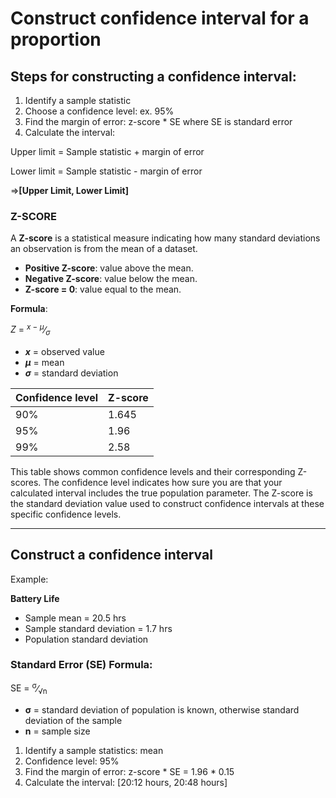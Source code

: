 # Construct confidence interval for a proportion

## Steps for constructing a confidence interval:
1. Identify a sample statistic
2. Choose a confidence level: ex. 95%
3. Find the margin of error: z-score * SE where SE is standard error
4. Calculate the interval: 

Upper limit = Sample statistic + margin of error

Lower limit = Sample statistic - margin of error

=><b>[Upper Limit, Lower Limit]</b>


### Z-SCORE
A **Z-score** is a statistical measure indicating how many standard deviations an observation is from the mean of a dataset.

- **Positive Z-score**: value above the mean.
- **Negative Z-score**: value below the mean.
- **Z-score = 0**: value equal to the mean.

**Formula**:
<p>
  <i>Z</i> = 
  <span style="display:inline-block; vertical-align:middle;">
    <sup><i>x</i> − <i>μ</i></sup>&frasl;<sub><i>σ</i></sub>
  </span>
</p>

- <strong><i>x</i></strong> = observed value
- <strong><i>μ</i></strong> = mean
- <strong><i>σ</i></strong> = standard deviation

| Confidence level | Z-score |
|------------------|---------|
| 90%              | 1.645   |
| 95%              | 1.96    |
| 99%              | 2.58    |

This table shows common confidence levels and their corresponding Z-scores. The confidence level indicates how sure you are that your calculated interval includes the true population parameter. The Z-score is the standard deviation value used to construct confidence intervals at these specific confidence levels.

---
## Construct a confidence interval
Example:

<b>Battery Life</b>

* Sample mean = 20.5 hrs
* Sample standard deviation = 1.7 hrs
* Population standard deviation


<h3>Standard Error (SE) Formula:</h3>

<p>
  SE = 
  <span style="display: inline-block; vertical-align: middle;">
    <sup>σ</sup>&frasl;<sub>√n</sub>
  </span>
</p>

<ul>
  <li><strong>σ</strong> = standard deviation of population is known, otherwise standard deviation of the sample</li>
  <li><strong>n</strong> = sample size</li>
</ul>

1. Identify a sample statistics: mean
2. Confidence level: 95%
3. Find the margin of error: z-score * SE = 1.96 * 0.15
4. Calculate the interval: [20:12 hours, 20:48 hours]